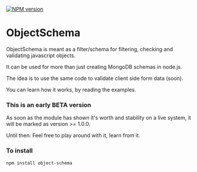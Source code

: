[![NPM version](https://badge.fury.io/js/object-schema.png)](http://badge.fury.io/js/object-schema)

# ObjectSchema

ObjectSchema is meant as a filter/schema for filtering, checking and validating javascript objects.

It can be used for more than just creating MongoDB schemas in node.js.

The idea is to use the same code to validate client side form data (soon).

You can learn how it works, by reading the examples.

### This is an early BETA version

As soon as the module has shown it's worth and stability on a live system, it will be marked as version >= 1.0.0.

Until then: Feel free to play around with it, learn from it.

### To install

	npm install object-schema
